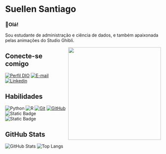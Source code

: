 # Suellen Santiago
### 👋Olá! </br>
Sou estudante de administração e ciência de dados, e também apaixonada pelas animações do Studio Ghibli.

<img align="right" height="300px" src=https://media.giphy.com/media/9dGIYGEDr8k4lJh7ge/giphy.gif align="center">

## Conecte-se comigo
[![Perfil DIO](https://img.shields.io/badge/MEU_PERFIL_NA-DIO-5086c1?style=for-the-badge&labelColor=%3b3b3b)](https://www.dio.me/users/suellensantiagodesouza)
[![E-mail](https://img.shields.io/badge/Email-f9a59a?style=for-the-badge&logo=gmail&logoColor=%23222222)](mailto:suellensantiagodesouza@gmail.com)
[![Linkedin](https://img.shields.io/badge/Linkedin-75c2f9?style=for-the-badge&logo=linkedin&logoColor=%23222222)](https://www.linkedin.com/in/suellen-santiago/)


## Habilidades
![Python](https://img.shields.io/badge/Python-3b3b3b?style=for-the-badge&logo=python&logoColor=white)
![R](https://img.shields.io/badge/R-3b3b3b?style=for-the-badge&logo=r)
[![Git](https://img.shields.io/badge/Git-3b3b3b?style=for-the-badge&logo=git&logoColor=white)](https://git-scm.com/doc) 
[![GitHub](https://img.shields.io/badge/GitHub-3b3b3b?style=for-the-badge&logo=github&logoColor=white)](https://docs.github.com/)
![Static Badge](https://img.shields.io/badge/Power_BI-3b3b3b?style=for-the-badge&logo=powerbi&logoColor=white)
![Static Badge](https://img.shields.io/badge/Excel-3b3b3b?style=for-the-badge&logo=microsoftexcel&logoColor=white)


## GitHub Stats
![GitHub Stats](https://github-readme-stats.vercel.app/api?username=nelleuSant&theme=transparent&bg_color=3b3b3b&hide_border=true&show_icons=true&icon_color=30A3DC&title_color=ff9c9c&text_color=FFF)
![Top Langs](https://github-readme-stats-git-masterrstaa-rickstaa.vercel.app/api/top-langs/?username=nelleuSant&hide_progress=true&bg_color=3b3b3b&hide_border=true&title_color=ff9c9c&text_color=FFF)

